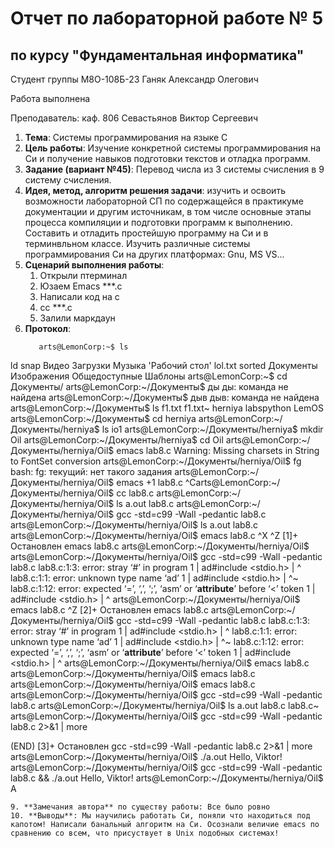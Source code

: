 # Отчет по лабораторной работе № 5
## по курсу "Фундаментальная информатика"

Студент группы М8О-108Б-23 Ганяк Александр Олегович

Работа выполнена 

Преподаватель: каф. 806 Севастьянов Виктор Сергеевич

1. **Тема**: Системы программирования на языке С
2. **Цель работы**: Изучение конкретной системы программирования на Си и получение навыков подготовки текстов и отладка программ. 
3. **Задание (вариант №45)**:  Перевод числа из 3 системы счисления в 9 систему счисления.
4. **Идея, метод, алгоритм решения задачи**: изучить и освоить возможности лабораторной СП по содержащейся в практикуме документации и другим источникам,
   в том числе основные этапы процесса компиляции и подготовки программ к выполнению. Составить и отладить простейшую программу на Си и в терминвльном классе. Изучить различные системы программирования Cи на других платформах:
   Gnu, MS VS...
6. **Сценарий выполнения работы**:
   1. Открыли птерминал
   2. Юзаем Emacs ***.c
   3. Написали код на с
   4. сс ***.c
   5. Залили маркдаун
7. **Протокол**:
   ```
      arts@LemonCorp:~$ ls
 ld        snap     Видео       Загрузки      Музыка         'Рабочий стол'
 lol.txt   sorted   Документы   Изображения   Общедоступные   Шаблоны
arts@LemonCorp:~$ cd Документы/
arts@LemonCorp:~/Документы$ ды
ды: команда не найдена
arts@LemonCorp:~/Документы$ дыв
дыв: команда не найдена
arts@LemonCorp:~/Документы$ ls
f1.txt  f1.txt~  herniya  labspython  LemOS
arts@LemonCorp:~/Документы$ cd herniya
arts@LemonCorp:~/Документы/herniya$ ls
io1
arts@LemonCorp:~/Документы/herniya$ mkdir Oil
arts@LemonCorp:~/Документы/herniya$ cd Oil
arts@LemonCorp:~/Документы/herniya/Oil$ emacs lab8.c
Warning: Missing charsets in String to FontSet conversion
arts@LemonCorp:~/Документы/herniya/Oil$ fg
bash: fg: текущий: нет такого задания
arts@LemonCorp:~/Документы/herniya/Oil$ emacs +1 lab8.c
^Carts@LemonCorp:~/Документы/herniya/Oil$ cc lab8.c
arts@LemonCorp:~/Документы/herniya/Oil$ ls
a.out  lab8.c
arts@LemonCorp:~/Документы/herniya/Oil$ gcc -std=c99 -Wall -pedantic lab8.c
arts@LemonCorp:~/Документы/herniya/Oil$ ls
a.out  lab8.c
arts@LemonCorp:~/Документы/herniya/Oil$ emacs lab8.c
^X
^Z
[1]+  Остановлен    emacs lab8.c
arts@LemonCorp:~/Документы/herniya/Oil$ 
arts@LemonCorp:~/Документы/herniya/Oil$ gcc -std=c99 -Wall -pedantic lab8.c
lab8.c:1:3: error: stray ‘#’ in program
    1 | ad#include <stdio.h>
      |   ^
lab8.c:1:1: error: unknown type name ‘ad’
    1 | ad#include <stdio.h>
      | ^~
lab8.c:1:12: error: expected ‘=’, ‘,’, ‘;’, ‘asm’ or ‘__attribute__’ before ‘<’ token
    1 | ad#include <stdio.h>
      |            ^
arts@LemonCorp:~/Документы/herniya/Oil$ emacs lab8.c
^Z
[2]+  Остановлен    emacs lab8.c
arts@LemonCorp:~/Документы/herniya/Oil$ gcc -std=c99 -Wall -pedantic lab8.c
lab8.c:1:3: error: stray ‘#’ in program
    1 | ad#include <stdio.h>
      |   ^
lab8.c:1:1: error: unknown type name ‘ad’
    1 | ad#include <stdio.h>
      | ^~
lab8.c:1:12: error: expected ‘=’, ‘,’, ‘;’, ‘asm’ or ‘__attribute__’ before ‘<’ token
    1 | ad#include <stdio.h>
      |            ^
arts@LemonCorp:~/Документы/herniya/Oil$ emacs lab8.c
arts@LemonCorp:~/Документы/herniya/Oil$ emacs lab8.c
arts@LemonCorp:~/Документы/herniya/Oil$ emacs lab8.c
arts@LemonCorp:~/Документы/herniya/Oil$ gcc -std=c99 -Wall -pedantic lab8.c
arts@LemonCorp:~/Документы/herniya/Oil$ ls
a.out  lab8.c  lab8.c~
arts@LemonCorp:~/Документы/herniya/Oil$ gcc -std=c99 -Wall -pedantic lab8.c 2>&1 | more

























(END)
[3]+  Остановлен    gcc -std=c99 -Wall -pedantic lab8.c 2>&1 | more
arts@LemonCorp:~/Документы/herniya/Oil$ ./a.out
Hello, Viktor!
arts@LemonCorp:~/Документы/herniya/Oil$ gcc -std=c99 -Wall -pedantic lab8.c && ./a.out
Hello, Viktor!
arts@LemonCorp:~/Документы/herniya/Oil$ A
   ```
9. **Замечания автора** по существу работы: Все было ровно
10. **Выводы**: Мы научились работать Си, поняли что находиться под капотом! Написали банальный алгоритм на Си. Осознали величие emacs по сравнению со всем, что присуствует в Unix подобных системах!
